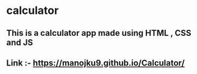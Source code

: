 # calculator
## This is a calculator app made using HTML , CSS and JS

## Link :- https://manojku9.github.io/Calculator/
